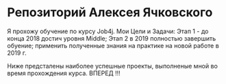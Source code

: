 # Репозиторий Алексея Ячковского

Я прохожу обучение по курсу Job4j. Мои Цели и Задачи: Этап 1 - до конца 2018 достич уровня Middle; Этап 2 в 2019 полностью завершить обуение; применить полученные знания на практике на новой работе в 2019 г.

Ниже предсталены наиболее успешные проекты, выполненые мной во время прохождения курса. ВПЕРЕД !!!